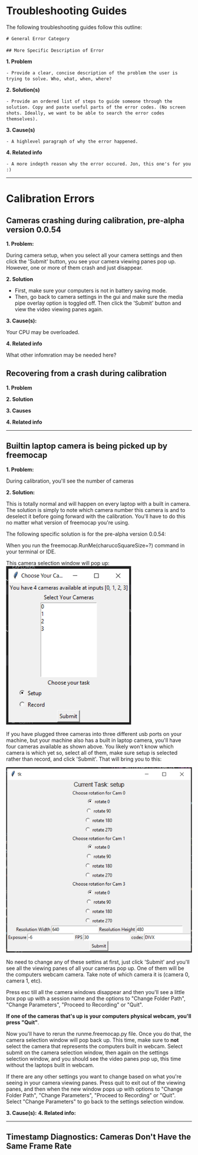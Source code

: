 # Troubleshooting Guides

The following troubleshooting guides follow this outline:
    
    # General Error Category

    ## More Specific Description of Error

**1. Problem**
    
    - Provide a clear, concise description of the problem the user is trying to solve. Who, what, when, where?  

**2. Solution(s)**

    - Provide an ordered list of steps to guide someone through the solution. Copy and paste useful parts of the error codes. (No screen shots. Ideally, we want to be able to search the error codes themselves).

**3. Cause(s)**

    - A highlevel paragraph of why the error happened. 

**4. Related info**
    
    - A more indepth reason why the error occured. Jon, this one's for you :)

---

# Calibration Errors

## Cameras crashing during calibration, pre-alpha version 0.0.54

**1. Problem:** 

During camera setup, when you select all your camera settings and then click the 'Submit' button, you see your camera viewing panes pop up. However, one or more of them crash and just disappear. 

**2. Solution**

- First, make sure your computers is not in battery saving mode. 
- Then, go back to camera settings in the gui and make sure the media pipe overlay option is toggled off. Then click the 'Submit' button and view the video viewing panes again. 

**3. Cause(s):**

Your CPU may be overloaded. 

**4. Related info**

What other infomration may be needed here? 

## Recovering from a crash during calibration
**1. Problem**

**2. Solution**

**3. Causes**

**4. Related info**

---
## Builtin laptop camera is being picked up by freemocap 

**1. Problem:**

During calibration, you'll see the number of cameras 

**2. Solution:**

This is totally normal and will happen on every laptop with a built in camera. The solution is simply to note which camera number this camera is and to deselect it before going forward with the calibration. You'll have to do this no matter what version of freemocap you're using. 

The following specific solution is for the pre-alpha version 0.0.54:

When you run the freemocap.RunMe(charucoSquareSize=?) command in your terminal or IDE. 

This camera selection window will pop up:
![](../assets/Pre_alpha_camera_selection.png)

If you have plugged three cameras into three different usb ports on your machine, but your machine also has a built in laptop camera, you'll have four cameras available as shown above. You likely won't know which camera is which yet so, select all of them, make sure setup is selected rather than record, and click 'Submit'.
That will bring you to this: 

![](../assets/Pre_alpha_camera_setup.png)

No need to change any of these settins at first, just click 'Submit' and you'll see all the viewing panes of all your cameras pop up. One of them will be the computers webcam camera. Take note of which camera it is (camera 0, camera 1, etc). 

Press esc till all the camera windows disappear and then you'll see a little box pop up with a session name and the options to "Change Folder Path", "Change Parameters", "Proceed to Recording" or "Quit". 

**If one of the cameras that's up is your computers physical webcam, you'll press "Quit"**. 

Now you'll have to rerun the runme.freemocap.py file. Once you do that, the camera selection window will pop back up. This time, make sure to **not** select the camera that represents the computers built in webcam.  Select submit on the camera selection window, then again on the settings selection window, and you should see the video panes pop up, this time without the laptops built in webcam. 

If there are any other settings you want to change based on what you're seeing in your camera viewing panes. Press quit to exit out of the viewing panes, and then when the new window pops up with options to "Change Folder Path", "Change Parameters", "Proceed to Recording" or "Quit". Select "Change Parameters" to go back to the settings selection window. 

**3. Cause(s):**
**4. Related info:**

---
## Timestamp Diagnostics: Cameras Don't Have the Same Frame Rate 